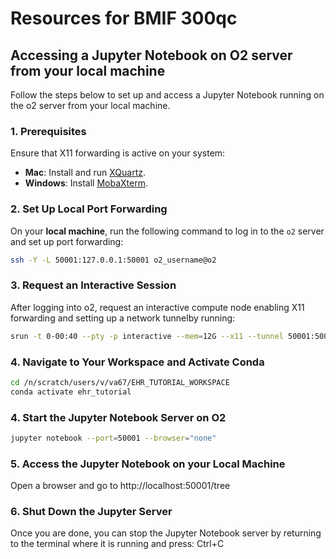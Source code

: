 # Resources for BMIF 300qc


## Accessing a Jupyter Notebook on O2 server from your local machine

Follow the steps below to set up and access a Jupyter Notebook running on the o2 server from your local machine.


### 1. Prerequisites
Ensure that X11 forwarding is active on your system:
- **Mac**: Install and run [XQuartz](https://www.xquartz.org/).
- **Windows**: Install [MobaXterm](https://mobaxterm.mobatek.net/).

### 2. Set Up Local Port Forwarding
On your **local machine**, run the following command to log in to the `o2` server and set up port forwarding:
```bash
ssh -Y -L 50001:127.0.0.1:50001 o2_username@o2
```

### 3. Request an Interactive Session
After logging into o2, request an interactive compute node enabling X11 forwarding and setting up a network tunnelby running:
```bash
srun -t 0-00:40 --pty -p interactive --mem=12G --x11 --tunnel 50001:50001 /bin/bash
```

### 4. Navigate to Your Workspace and Activate Conda
```bash
cd /n/scratch/users/v/va67/EHR_TUTORIAL_WORKSPACE
conda activate ehr_tutorial
```

### 4. Start the Jupyter Notebook Server on O2
```bash
jupyter notebook --port=50001 --browser="none"
```

### 5. Access the Jupyter Notebook on your Local Machine
Open a browser and go to
http://localhost:50001/tree

### 6. Shut Down the Jupyter Server
Once you are done, you can stop the Jupyter Notebook server by returning to the terminal where it is running and press:
Ctrl+C
